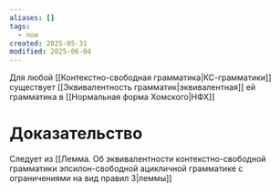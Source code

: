 ```yaml
---
aliases: []
tags:
  - лои
created: 2025-05-31
modified: 2025-06-04
---
```

Для любой [[Контекстно-свободная грамматика|КС-грамматики]] существует [[Эквивалентность грамматик|эквивалентная]] ей грамматика в [[Нормальная форма Хомского|НФХ]]
# Доказательство
Следует из [[Лемма. Об эквивалентности контекстно-свободной грамматики эпсилон-свободной ацикличной грамматике с ограничениями на вид правил 3|леммы]]
